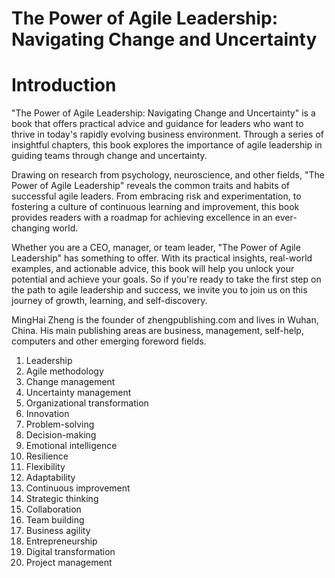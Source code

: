# The Power of Agile Leadership: Navigating Change and Uncertainty

# Introduction

"The Power of Agile Leadership: Navigating Change and Uncertainty" is a book that offers practical advice and guidance for leaders who want to thrive in today's rapidly evolving business environment. Through a series of insightful chapters, this book explores the importance of agile leadership in guiding teams through change and uncertainty.

Drawing on research from psychology, neuroscience, and other fields, "The Power of Agile Leadership" reveals the common traits and habits of successful agile leaders. From embracing risk and experimentation, to fostering a culture of continuous learning and improvement, this book provides readers with a roadmap for achieving excellence in an ever-changing world.

Whether you are a CEO, manager, or team leader, "The Power of Agile Leadership" has something to offer. With its practical insights, real-world examples, and actionable advice, this book will help you unlock your potential and achieve your goals. So if you're ready to take the first step on the path to agile leadership and success, we invite you to join us on this journey of growth, learning, and self-discovery.

MingHai Zheng is the founder of zhengpublishing.com and lives in Wuhan, China. His main publishing areas are business, management, self-help, computers and other emerging foreword fields.



1. Leadership
2. Agile methodology
3. Change management
4. Uncertainty management
5. Organizational transformation
6. Innovation
7. Problem-solving
8. Decision-making
9. Emotional intelligence
10. Resilience
11. Flexibility
12. Adaptability
13. Continuous improvement
14. Strategic thinking
15. Collaboration
16. Team building
17. Business agility
18. Entrepreneurship
19. Digital transformation
20. Project management


